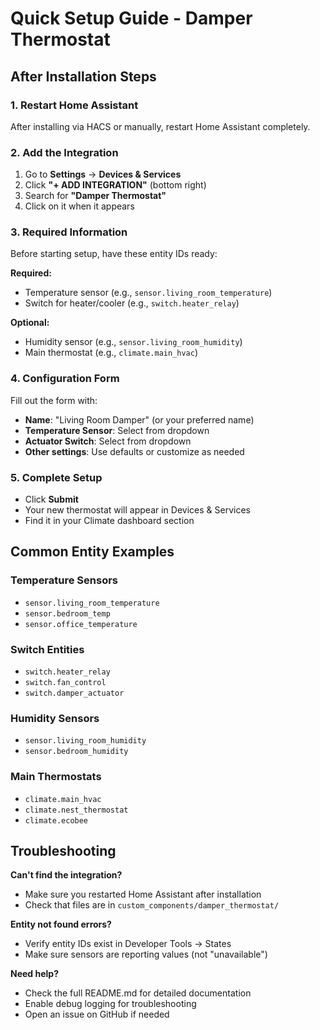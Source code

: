# Quick Setup Guide - Damper Thermostat

## After Installation Steps

### 1. Restart Home Assistant
After installing via HACS or manually, restart Home Assistant completely.

### 2. Add the Integration
1. Go to **Settings** → **Devices & Services**
2. Click **"+ ADD INTEGRATION"** (bottom right)
3. Search for **"Damper Thermostat"**
4. Click on it when it appears

### 3. Required Information
Before starting setup, have these entity IDs ready:

**Required:**
- Temperature sensor (e.g., `sensor.living_room_temperature`)
- Switch for heater/cooler (e.g., `switch.heater_relay`)

**Optional:**
- Humidity sensor (e.g., `sensor.living_room_humidity`)
- Main thermostat (e.g., `climate.main_hvac`)

### 4. Configuration Form
Fill out the form with:
- **Name**: "Living Room Damper" (or your preferred name)
- **Temperature Sensor**: Select from dropdown
- **Actuator Switch**: Select from dropdown
- **Other settings**: Use defaults or customize as needed

### 5. Complete Setup
- Click **Submit**
- Your new thermostat will appear in Devices & Services
- Find it in your Climate dashboard section

## Common Entity Examples

### Temperature Sensors
- `sensor.living_room_temperature`
- `sensor.bedroom_temp`
- `sensor.office_temperature`

### Switch Entities
- `switch.heater_relay`
- `switch.fan_control`
- `switch.damper_actuator`

### Humidity Sensors
- `sensor.living_room_humidity`
- `sensor.bedroom_humidity`

### Main Thermostats
- `climate.main_hvac`
- `climate.nest_thermostat`
- `climate.ecobee`

## Troubleshooting

**Can't find the integration?**
- Make sure you restarted Home Assistant after installation
- Check that files are in `custom_components/damper_thermostat/`

**Entity not found errors?**
- Verify entity IDs exist in Developer Tools → States
- Make sure sensors are reporting values (not "unavailable")

**Need help?**
- Check the full README.md for detailed documentation
- Enable debug logging for troubleshooting
- Open an issue on GitHub if needed
